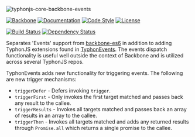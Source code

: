 ![typhonjs-core-backbone-events](http://i.imgur.com/kPGtJnx.png)

[![Backbone](https://img.shields.io/badge/backbone-1.2.3-yellowgreen.svg?style=flat)](https://github.com/jashkenas/backbone)
[![Documentation](http://js.docs.typhonrt.org/typhonjs-core-backbone-events/badge.svg)](http://js.docs.typhonrt.org/typhonjs-core-backbone-events/)
[![Code Style](https://img.shields.io/badge/code%20style-allman-yellowgreen.svg?style=flat)](https://en.wikipedia.org/wiki/Indent_style#Allman_style)
[![License](https://img.shields.io/badge/license-MIT-yellowgreen.svg?style=flat)](https://github.com/typhonjs/backbone-es6/blob/master/LICENSE)

[![Build Status](https://travis-ci.org/typhonjs/typhonjs-core-backbone-events.svg)](https://travis-ci.org/typhonjs/typhonjs-core-backbone-events)
[![Dependency Status](https://www.versioneye.com/user/projects/5678f822107997002d001331/badge.svg?style=flat)](https://www.versioneye.com/user/projects/5678f822107997002d001331)


Separates 'Events' support from [backbone-es6](https://github.com/typhonjs/backbone-es6) in addition to adding TyphonJS extensions found in [TyphonEvents](https://github.com/typhonjs/typhonjs-core-backbone-events/blob/master/src/TyphonEvents.js). The events dispatch functionality is useful well outside the context of Backbone and is utilized across several TyphonJS repos.

TyphonEvents adds new functionality for triggering events. The following are new trigger mechanisms:

- `triggerDefer` - Defers invoking `trigger`.
- `triggerFirst` - Only invokes the first target matched and passes back any result to the callee.
- `triggerResults` - Invokes all targets matched and passes back an array of results in an array to the callee.
- `triggerThen` - Invokes all targets matched and adds any returned results through `Promise.all` which returns
a single promise to the callee.
